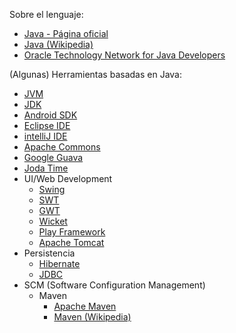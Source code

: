 Sobre el lenguaje:

-   [Java - Página oficial](http://www.java.com/es/)
-   [Java (Wikipedia)](http://en.wikipedia.org/wiki/Java_(programming_language))
-   [Oracle Technology Network for Java Developers](http://www.oracle.com/technetwork/java/index.html)

(Algunas) Herramientas basadas en Java:

-   [JVM](http://en.wikipedia.org/wiki/Java_virtual_machine)
-   [JDK](http://en.wikipedia.org/wiki/Java_Development_Kit)
-   [Android SDK](http://en.wikipedia.org/wiki/Android_SDK#Android_SDK)
-   [Eclipse IDE](http://www.eclipse.org)
-   [intelliJ IDE](http://www.jetbrains.com/idea/)
-   [Apache Commons](http://commons.apache.org/)
-   [Google Guava](http://code.google.com/p/guava-libraries/)
-   [Joda Time](http://joda-time.sourceforge.net/)
-   UI/Web Development
    -   [Swing](http://en.wikipedia.org/wiki/Swing_(Java))
    -   [SWT](http://en.wikipedia.org/wiki/Standard_Widget_Toolkit)
    -   [GWT](https://developers.google.com/web-toolkit/)
    -   [Wicket](http://wicket.apache.org/)
    -   [Play Framework](http://www.playframework.com/)
    -   [Apache Tomcat](http://tomcat.apache.org/)
-   Persistencia
    -   [Hibernate](http://www.hibernate.org/)
    -   [JDBC](http://en.wikipedia.org/wiki/Java_Database_Connectivity)
-   SCM (Software Configuration Management)
    -   Maven
        -   [Apache Maven](http://maven.apache.org/)
        -   [Maven (Wikipedia)](http://en.wikipedia.org/wiki/Apache_Maven)

